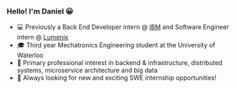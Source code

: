 ### Hello! I'm Daniel 😀

- 💻 Previously a Back End Developer intern @ [IBM](https://www.ibm.com/ca-en) and Software Engineer intern @ [Lumenix](https://lumenix.com/)
- 🎓 Third year Mechatronics Engineering student at the University of Waterloo
- 🧐 Primary professional interest in backend & infrastructure, distributed systems, microservice architecture and big data
- 🎉 Always looking for new and exciting SWE internship opportunities!
